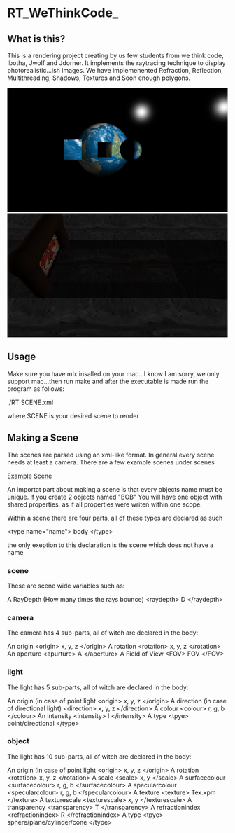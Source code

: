 # RT_WeThinkCode_

## What is this?
This is a rendering project creating by us few students from we think code, Ibotha, Jwolf and Jdorner. It implements the raytracing technique to display photorealistic...ish images. We have implemenented Refraction, Reflection, Multithreading, Shadows, Textures and Soon enough polygons.

![Heller?](https://github.com/WolfenGames/RT_WeThinkCode_/blob/master/Screen%20Shots/Celestial%20crystal%20ball.jpg)
![Other?](https://github.com/WolfenGames/RT_WeThinkCode_/blob/master/Screen%20Shots/Moon%20Church.jpg)


## Usage

Make sure you have mlx insalled on your mac...I know I am sorry, we only support mac...then run make and after the executable is made run the program as follows:

./RT SCENE.xml

where SCENE is your desired scene to render

## Making a Scene

The scenes are parsed using an xml-like format. In general every scene needs at least a camera. There are a few example scenes under scenes

[Example Scene](https://github.com/WolfenGames/RT_WeThinkCode_/blob/master/scenes/light.xml)

An importat part about making a scene is that every objects name must be unique. if you create 2 objects named "BOB" You will have one object with shared properties, as if all properties were writen within one scope.

Within a scene there are four parts, all of these types are declared as such 

\<type name="name"\>
  body
 \</type\>
 
 the only exeption to this declaration is the scene which does not have a name

### scene

These are scene wide variables such as:

A RayDepth (How many times the rays bounce)    \<raydepth\> D \</raydepth\>

### camera
 
The camera has 4 sub-parts, all of witch are declared in the body:

An origin                                      \<origin\> x, y, z \</origin\>
A rotation                                     \<rotation\> x, y, z \</rotation\>
An aperture                                    \<apurture\> A \</aperture\>
A Field of View                                 \<FOV\> FOV \</FOV\>

### light
 
The light has 5 sub-parts, all of witch are declared in the body:

An origin (in case of point light              \<origin\> x, y, z \</origin\>
A direction (in case of directional light)     \<direction\> x, y, z \</direction\>
A colour                                       \<colour\> r, g, b \</colour\>
An intensity                                   \<intensity\> I \</intensity\>
A type                                         \<tpye\> point/directional \</type\>

### object
 
The light has 10 sub-parts, all of witch are declared in the body:

An origin (in case of point light              \<origin\> x, y, z \</origin\>
A rotation                                     \<rotation\> x, y, z \</rotation\>
A scale                                        \<scale\> x, y \</scale\>
A surfacecolour                                \<surfacecolour\> r, g, b \</surfacecolour\>
A specularcolour                               \<specularcolour\> r, g, b \</specularcolour\>
A texture                                      \<texture\> Tex.xpm \</texture\>
A texturescale                                 \<texturescale\> x, y \</texturescale\>
A transparency                                 \<transparency\> T \</transparency\>
A refractionindex                              \<refractionindex\> R \</refractionindex\>
A type                                         \<tpye\> sphere/plane/cylinder/cone \</type\>
